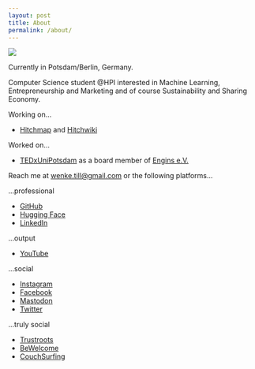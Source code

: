 ```yaml
---
layout: post
title: About
permalink: /about/
---
```


![](https://raw.githubusercontent.com/tillwenke/tillwenke.github.io/main/favicon.ico)

Currently in Potsdam/Berlin, Germany.

Computer Science student @HPI interested in Machine Learning, Entrepreneurship and Marketing and of course Sustainability and Sharing Economy.

Working on...
- [Hitchmap](https://hitchmap.com/) and [Hitchwiki](https://hitchwiki.org/en/Main_Page)

Worked on...
- [TEDxUniPotsdam](https://tedxunipotsdam.de/) as a board member of [Engins e.V.](https://tedxpotsdam.de/en/engins)

Reach me at [wenke.till@gmail.com](mailto:wenke.till@gmail.com) or the following platforms...

...professional
- [GitHub](https://github.com/tillwenke)
- [Hugging Face](https://huggingface.co/tillwenke)
- [LinkedIn](https://www.linkedin.com/in/till-wenke/)


...output
- [YouTube](https://www.youtube.com/channel/UChdzVLXFegUF9oTZY0t7HJw)


...social
- [Instagram](https://www.instagram.com/tillwenke/?hl=en)
- [Facebook](https://www.fahttps://techhub.social/auth/sign_incebook.com/till.wenke)
- [Mastodon](https://techhub.social/@TillWenke)
- [Twitter](https://twitter.com/tillwenke)


...truly social

- [Trustroots](https://www.trustroots.org/profile/tillwenke)
- [BeWelcome](https://bewelcome.org/members/TillWenke)
- [CouchSurfing](https://www.couchsurfing.com/people/till-wenke)
